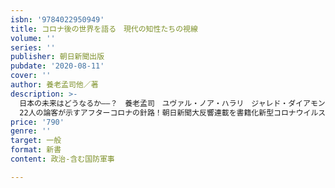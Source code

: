 ```yaml
---
isbn: '9784022950949'
title: コロナ後の世界を語る　現代の知性たちの視線
volume: ''
series: ''
publisher: 朝日新聞出版
pubdate: '2020-08-11'
cover: ''
author: 養老孟司他／著
description: >-
  日本の未来はどうなるか――？　養老孟司　ユヴァル・ノア・ハラリ　ジャレド・ダイアモンド　福岡伸一　ブレイディみかこ　角幡唯介　東畑開人etc.
  22人の論客が示すアフターコロナの針路！朝日新聞大反響連載を書籍化新型コロナウイルスは瞬く間に地球上に広まり多くの命と日常を奪った。すべての人に平等に降りかかるこの感染症によって、社会は様変わりしてしまった。第２波の懸念も高まり、感染への恐怖が消えない中、私たちは大きく変容する世界をどう捉え、どのように考えればよいのか。現代の知性たちのパースペクティブを通し「コロナ後」を思考する糧を届ける。
price: '790'
genre: ''
target: 一般
format: 新書
content: 政治-含む国防軍事

---
```

